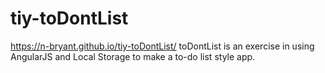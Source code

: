 # tiy-toDontList
https://n-bryant.github.io/tiy-toDontList/
toDontList is an exercise in using AngularJS and Local Storage to make a to-do list style app.
